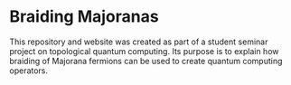 # Braiding Majoranas
This repository and website was created as part of a student seminar project on topological quantum computing. Its purpose is to explain how braiding of Majorana fermions can be used to create quantum computing operators.
